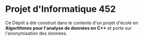 # Projet d'Informatique 452

Ce Dépôt a été construit dans le contexte d'un projet d'école en **Algorithmes pour l'analyse de données en C++** et porte sur l'anonymisation des données.
